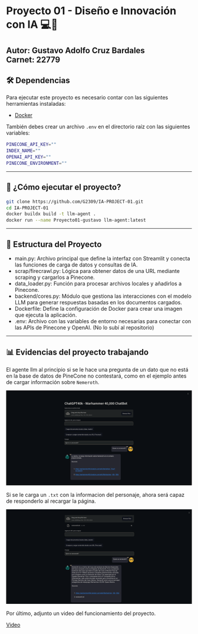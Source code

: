# Proyecto 01 - Diseño e Innovación con IA 💻🤖
**Autor:** Gustavo Adolfo Cruz Bardales  
**Carnet:** 22779  
---

## 🛠️ Dependencias
Para ejecutar este proyecto es necesario contar con las siguientes herramientas instaladas:
- [Docker](https://docs.docker.com/get-docker/)

También debes crear un archivo `.env` en el directorio raíz con las siguientes variables:

```sh
PINECONE_API_KEY=""
INDEX_NAME=""
OPENAI_API_KEY=""
PINECONE_ENVIRONMENT="" 
```
---
## 🚀 ¿Cómo ejecutar el proyecto?
```sh
git clone https://github.com/G2309/IA-PROJECT-01.git
cd IA-PROJECT-01
docker buildx build -t llm-agent .
docker run --name Proyecto01-gustavo llm-agent:latest
```
---
## 📂 Estructura del Proyecto
- main.py: Archivo principal que define la interfaz con Streamlit y conecta las funciones de carga de datos y consultas de IA.
- scrap/firecrawl.py: Lógica para obtener datos de una URL mediante scraping y cargarlos a Pinecone.
- data_loader.py: Función para procesar archivos locales y añadirlos a Pinecone.
- backend/cores.py: Módulo que gestiona las interacciones con el modelo LLM para generar respuestas basadas en los documentos cargados.
- Dockerfile: Define la configuración de Docker para crear una imagen que ejecuta la aplicación.
- .env: Archivo con las variables de entorno necesarias para conectar con las APIs de Pinecone y OpenAI. (No lo subí al repositorio)
---
## 📊 Evidencias del proyecto trabajando 
El agente llm al principio si se le hace una pregunta de un dato que no está en la base de datos de PineCone no contestará, como en el ejemplo antes de cargar información sobre `Nemeroth`.

![Evidencia del assistant](./images/antes.png)

Si se le carga un `.txt` con la informacion del personaje, ahora será capaz de responderlo al recargar la página.

![Evidencia del assistant](./images/despues.png)

Por último, adjunto un video del funcionamiento del proyecto.

[Video](https://drive.google.com/file/d/1gl2BgecpuzUPPAwWCtTxSYt8vMMztXN6/view?usp=sharing)

